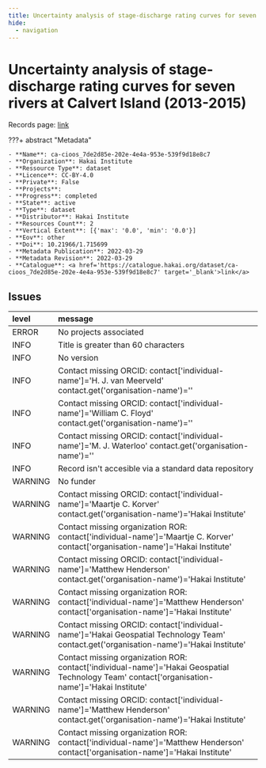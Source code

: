 ```yaml
---
title: Uncertainty analysis of stage-discharge rating curves for seven rivers at Calvert Island (2013-2015)
hide:
  - navigation
---
```


# Uncertainty analysis of stage-discharge rating curves for seven rivers at Calvert Island (2013-2015)

Records page: <a href='https://catalogue.hakai.org/dataset/ca-cioos_7de2d85e-202e-4e4a-953e-539f9d18e8c7' target='_blank'>link</a>

???+ abstract "Metadata"

    - **Name**: ca-cioos_7de2d85e-202e-4e4a-953e-539f9d18e8c7 
    - **Organization**: Hakai Institute 
    - **Ressource Type**: dataset 
    - **Licence**: CC-BY-4.0 
    - **Private**: False 
    - **Projects**:  
    - **Progress**: completed 
    - **State**: active 
    - **Type**: dataset 
    - **Distributor**: Hakai Institute 
    - **Resources Count**: 2 
    - **Vertical Extent**: [{'max': '0.0', 'min': '0.0'}] 
    - **Eov**: other 
    - **Doi**: 10.21966/1.715699 
    - **Metadata Publication**: 2022-03-29 
    - **Metadata Revision**: 2022-03-29 
    - **Catalogue**: <a href='https://catalogue.hakai.org/dataset/ca-cioos_7de2d85e-202e-4e4a-953e-539f9d18e8c7' target='_blank'>link</a> 

<div id='map'></div>




## Issues
| level   | message                                                                                                                                         |
|:--------|:------------------------------------------------------------------------------------------------------------------------------------------------|
| ERROR   | No projects associated                                                                                                                          |
| INFO    | Title is greater than 60 characters                                                                                                             |
| INFO    | No version                                                                                                                                      |
| INFO    | Contact missing ORCID: contact['individual-name']='H. J. van Meerveld' contact.get('organisation-name')=''                                      |
| INFO    | Contact missing ORCID: contact['individual-name']='William C. Floyd' contact.get('organisation-name')=''                                        |
| INFO    | Contact missing ORCID: contact['individual-name']='M. J. Waterloo' contact.get('organisation-name')=''                                          |
| INFO    | Record isn't accesible via a standard data repository                                                                                           |
| WARNING | No funder                                                                                                                                       |
| WARNING | Contact missing ORCID: contact['individual-name']='Maartje C. Korver' contact.get('organisation-name')='Hakai Institute'                        |
| WARNING | Contact missing organization ROR:  contact['individual-name']='Maartje C. Korver' contact['organisation-name']='Hakai Institute'                |
| WARNING | Contact missing ORCID: contact['individual-name']='Matthew Henderson' contact.get('organisation-name')='Hakai Institute'                        |
| WARNING | Contact missing organization ROR:  contact['individual-name']='Matthew Henderson' contact['organisation-name']='Hakai Institute'                |
| WARNING | Contact missing ORCID: contact['individual-name']='Hakai Geospatial Technology Team' contact.get('organisation-name')='Hakai Institute'         |
| WARNING | Contact missing organization ROR:  contact['individual-name']='Hakai Geospatial Technology Team' contact['organisation-name']='Hakai Institute' |
| WARNING | Contact missing ORCID: contact['individual-name']='Matthew Henderson' contact.get('organisation-name')='Hakai Institute'                        |
| WARNING | Contact missing organization ROR:  contact['individual-name']='Matthew Henderson' contact['organisation-name']='Hakai Institute'                |


<script>
   document.addEventListener("DOMContentLoaded", function() {
    var map = L.map('map').setView([51.505, -125.09], 5);
    L.tileLayer('https://tile.openstreetmap.org/{z}/{x}/{y}.png', {
        maxZoom: 19,
        attribution: '&copy; <a href="http://www.openstreetmap.org/copyright">OpenStreetMap</a>'
    }).addTo(map);
    var geojsonFeature = {
        "type": "Feature",
        "properties": {
            "name" : "Uncertainty analysis of stage-discharge rating curves for seven rivers at Calvert Island (2013-2015)"
        },
        "geometry": {'type': 'Polygon', 'coordinates': [[[-128.11706194, 51.62592806], [-127.94402727, 51.62592806], [-127.94402727, 51.71110094], [-128.11706194, 51.71110094], [-128.11706194, 51.62592806]]]}
    }
    L.geoJSON(geojsonFeature).addTo(map);
   })
</script>